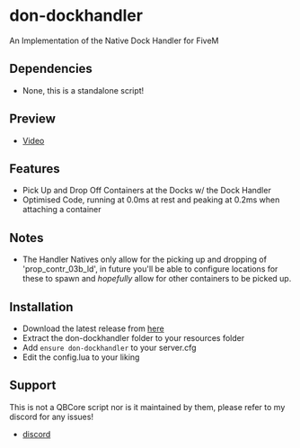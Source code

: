 # don-dockhandler

An Implementation of the Native Dock Handler for FiveM

## Dependencies

- None, this is a standalone script!

## Preview

- [Video](https://streamable.com/uv065e)

## Features

- Pick Up and Drop Off Containers at the Docks w/ the Dock Handler
- Optimised Code, running at 0.0ms at rest and peaking at 0.2ms when attaching a container

## Notes

- The Handler Natives only allow for the picking up and dropping of 'prop_contr_03b_ld', in future you'll be able to configure locations for these to spawn and *hopefully* allow for other containers to be picked up.

## Installation

- Download the latest release from [here](https://github.com/DonHulieo/don-dockhandler/releases/tag/v1.0.2)
- Extract the don-dockhandler folder to your resources folder
- Add `ensure don-dockhandler` to your server.cfg
- Edit the config.lua to your liking

## Support

This is not a QBCore script nor is it maintained by them, please refer to my discord for any issues!

- [discord](https://discord.gg/tVA58nbBuk)
